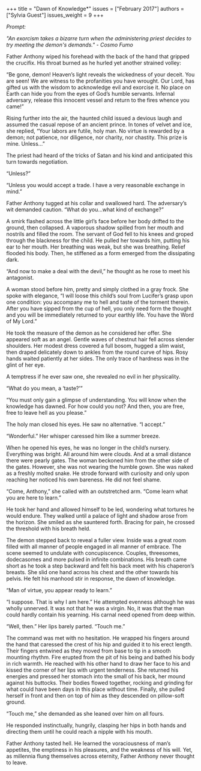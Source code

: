 +++
title = "Dawn of Knowledge*"
issues = ["February 2017"]
authors = ["Sylvia Guest"]
issues_weight = 9
+++

*Prompt:*

*"An exorcism takes a bizarre turn when the administering priest decides to try meeting the demon's demands." - Cosmo Fumo*

Father Anthony wiped his forehead with the back of the hand that gripped the crucifix. His throat burned as he hurled yet another strained volley:

“Be gone, demon! Heaven’s light reveals the wickedness of your deceit. You are seen! We are witness to the profanities you have wrought. Our Lord, has gifted us with the wisdom to acknowledge evil and exorcise it. No place on Earth can hide you from the eyes of God’s humble servants. Infernal adversary, release this innocent vessel and return to the fires whence you came!”

Rising further into the air, the haunted child issued a devious laugh and assumed the casual repose of an ancient prince. In tones of velvet and ice, she replied, “Your labors are futile, holy man. No virtue is rewarded by a demon; not patience, nor diligence, nor charity, nor chastity. This prize is mine. Unless…”

The priest had heard of the tricks of Satan and his kind and anticipated this turn towards negotiation.

“Unless?”

“Unless you would accept a trade. I have a very reasonable exchange in mind.”

Father Anthony tugged at his collar and swallowed hard. The adversary’s wit demanded caution. “What do you…what kind of exchange?”

A smirk flashed across the little girl’s face before her body drifted to the ground, then collapsed. A vaporous shadow spilled from her mouth and nostrils and filled the room. The servant of God fell to his knees and groped through the blackness for the child. He pulled her towards him, putting his ear to her mouth. Her breathing was weak, but she was breathing. Relief flooded his body. Then, he stiffened as a form emerged from the dissipating dark.

“And now to make a deal with the devil,” he thought as he rose to meet his antagonist.

A woman stood before him, pretty and simply clothed in a gray frock. She spoke with elegance, “I will loose this child’s soul from Lucifer’s grasp upon one condition: you accompany me to hell and taste of the torment therein. After you have sipped from the cup of hell, you only need form the thought and you will be immediately returned to your earthly life. You have the Word of My Lord.”

He took the measure of the demon as he considered her offer. She appeared soft as an angel. Gentle waves of chestnut hair fell across slender shoulders. Her modest dress covered a full bosom, hugged a slim waist, then draped delicately down to ankles from the round curve of hips. Rosy hands waited patiently at her sides. The only trace of hardness was in the glint of her eye.

A temptress if he ever saw one, she revealed no evil in her physicality.

“What do you mean, a ‘taste?’”

“You must only gain a glimpse of understanding. You will know when the knowledge has dawned. For how could you not? And then, you are free, free to leave hell as you please.”

The holy man closed his eyes. He saw no alternative. “I accept.”

“Wonderful.” Her whisper caressed him like a summer breeze.

When he opened his eyes, he was no longer in the child’s nursery. Everything was bright. All around him were clouds. And at a small distance there were pearly gates. The woman beckoned him from the other side of the gates. However, she was not wearing the humble gown. She was naked as a freshly molted snake. He strode forward with curiosity and only upon reaching her noticed his own bareness. He did not feel shame.

“Come, Anthony,” she called with an outstretched arm. “Come learn what you are here to learn.”

He took her hand and allowed himself to be led, wondering what tortures he would endure. They walked until a palace of light and shadow arose from the horizon. She smiled as she sauntered forth. Bracing for pain, he crossed the threshold with his breath held.

The demon stepped back to reveal a fuller view. Inside was a great room filled with all manner of people engaged in all manner of embrace. The scene seemed to undulate with concupiscence. Couples, threesomes, dodecasomes and more pulsed in infinite combinations. His breath came short as he took a step backward and felt his back meet with his chaperon’s breasts. She slid one hand across his chest and the other towards his pelvis. He felt his manhood stir in response, the dawn of knowledge.

“Man of virtue, you appear ready to learn.”

“I suppose. That is why I am here.” He attempted evenness although he was wholly unnerved. It was not that he was a virgin. No, it was that the man could hardly contain his yearning. His carnal need opened from deep within.

“Well, then.” Her lips barely parted. “Touch me.”

The command was met with no hesitation. He wrapped his fingers around the hand that caressed the crest of his hip and guided it to his erect length. Their fingers entwined as they moved from base to tip in a smooth mounting rhythm. Fire erupted from the pit of his being and bathed his body in rich warmth. He reached with his other hand to draw her face to his and kissed the corner of her lips with urgent tenderness. She returned his energies and pressed her stomach into the small of his back, her mound against his buttocks. Their bodies flowed together, rocking and grinding for what could have been days in this place without time. Finally, she pulled herself in front and then on top of him as they descended on pillow-soft ground.

“Touch me,” she demanded as she leaned over him on all fours.

He responded instinctually, hungrily, clasping her hips in both hands and directing them until he could reach a nipple with his mouth.

Father Anthony tasted hell. He learned the voraciousness of man’s appetites, the emptiness in his pleasures, and the weakness of his will. Yet, as millennia flung themselves across eternity, Father Anthony never thought to leave.

